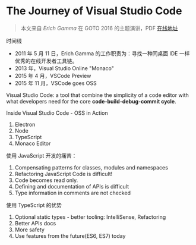 # The Journey of Visual Studio Code

> 本文来自 *Erich Gamma* 在 GOTO 2016 的主题演讲，PDF [在线地址][1]

时间线

- 2011 年 5 月 11 日，Erich Gamma 的工作职责为：寻找一种同桌面 IDE 一样优秀的在线开发者工具链。
- 2013 年，Visual Studio Online "Monaco"
- 2015 年 4 月，VSCode Preview
- 2015 年 11 月，VSCode goes OSS

Visual Studio Code: a tool that combine the simplicity of a code editor with what developers need for the core **code-build-debug-commit cycle**.

Inside Visual Studio Code - OSS in Action

1. Electron
2. Node
3. TypeScript
4. Monaco Editor

使用 JavaScript 开发的痛苦：

1. Compensating patterns for classes, modules and namespaces
2. Refactoring JavaScript Code is difficult!
3. Code becomes read only.
4. Defining and documentation of APIs is difficult
5. Type information in comments are not checked

使用 TypeScript 的优势

1. Optional static types - better tooling: IntelliSense, Refactoring
2. Better APIs docs
3. More safety
4. Use features from the future(ES6, ES7) today



[1]: https://gotocon.com/dl/goto-amsterdam-2016/slides/ErichGamma_TheJourneyOfALargeScaleApplicationBuiltUsingJavaScriptTypeScriptNodeElectron100OSSComponentsAtMicrosoft.pdf "The Journey of Visual Studio Code"